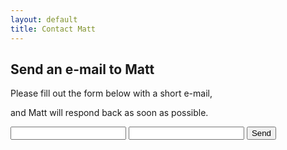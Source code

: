 ```yaml
---
layout: default
title: Contact Matt
---
```

 
## Send an e-mail to Matt

Please fill out the form below with a short e-mail,

and Matt will respond back as soon as possible.

<form action="https://formspree.io/ferris.m@gmail.com"
      method="POST">
    <input type="text" name="name">
    <input type="email" name="_replyto">
    <input type="submit" value="Send">
</form>

#  

